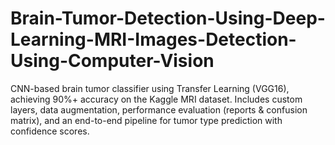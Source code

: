 # Brain-Tumor-Detection-Using-Deep-Learning-MRI-Images-Detection-Using-Computer-Vision
CNN-based brain tumor classifier using Transfer Learning (VGG16), achieving 90%+ accuracy on the Kaggle MRI dataset. Includes custom layers, data augmentation, performance evaluation (reports & confusion matrix), and an end-to-end pipeline for tumor type prediction with confidence scores.

